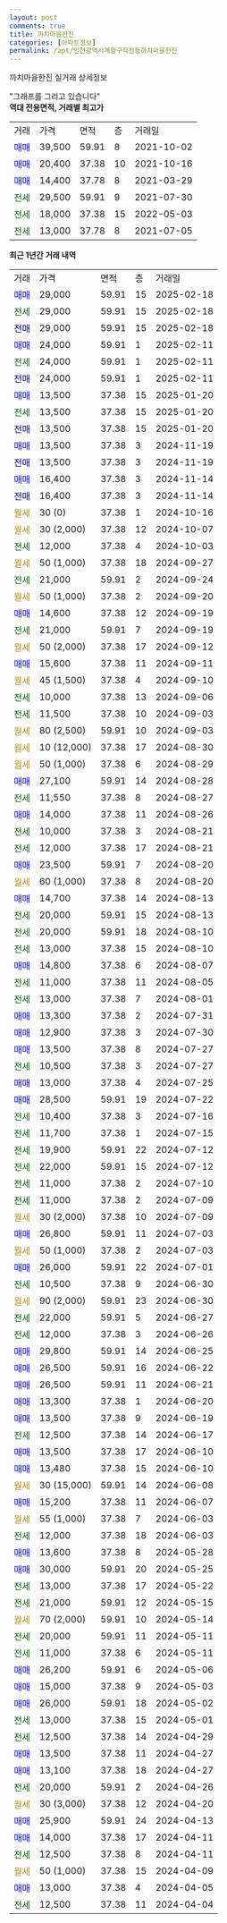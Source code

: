 ```yaml
---
layout: post
comments: true
title: 까치마을한진
categories: [아파트정보]
permalink: /apt/인천광역시계양구작전동까치마을한진
---
```


까치마을한진 실거래 상세정보

<script type="text/javascript">
  google.charts.load('current', {'packages':['line', 'corechart']});
  google.charts.setOnLoadCallback(drawChart);

  function drawChart() {
    var data = new google.visualization.DataTable();
    data.addColumn('date', '거래일');
    data.addColumn('number', "매매");
    data.addColumn('number', "전세");
    data.addColumn('number', "전매");

    data.addRows([[new Date(Date.parse("2025-02-18")), 29000, null, null], [new Date(Date.parse("2025-02-18")), null, 29000, null], [new Date(Date.parse("2025-02-18")), null, null, 29000], [new Date(Date.parse("2025-02-11")), 24000, null, null], [new Date(Date.parse("2025-02-11")), null, 24000, null], [new Date(Date.parse("2025-02-11")), null, null, 24000], [new Date(Date.parse("2025-01-20")), 13500, null, null], [new Date(Date.parse("2025-01-20")), null, 13500, null], [new Date(Date.parse("2025-01-20")), null, null, 13500], [new Date(Date.parse("2024-11-19")), 13500, null, null], [new Date(Date.parse("2024-11-19")), null, null, 13500], [new Date(Date.parse("2024-11-14")), 16400, null, null], [new Date(Date.parse("2024-11-14")), null, null, 16400], [new Date(Date.parse("2024-10-16")), null, null, null], [new Date(Date.parse("2024-10-07")), null, null, null], [new Date(Date.parse("2024-10-03")), null, 12000, null], [new Date(Date.parse("2024-09-27")), null, null, null], [new Date(Date.parse("2024-09-24")), null, 21000, null], [new Date(Date.parse("2024-09-20")), null, null, null], [new Date(Date.parse("2024-09-19")), 14600, null, null], [new Date(Date.parse("2024-09-19")), null, 21000, null], [new Date(Date.parse("2024-09-12")), null, null, null], [new Date(Date.parse("2024-09-11")), 15600, null, null], [new Date(Date.parse("2024-09-10")), null, null, null], [new Date(Date.parse("2024-09-06")), null, 10000, null], [new Date(Date.parse("2024-09-03")), null, 11500, null], [new Date(Date.parse("2024-09-03")), null, null, null], [new Date(Date.parse("2024-08-30")), null, null, null], [new Date(Date.parse("2024-08-29")), null, null, null], [new Date(Date.parse("2024-08-28")), 27100, null, null], [new Date(Date.parse("2024-08-27")), null, 11550, null], [new Date(Date.parse("2024-08-26")), 14000, null, null], [new Date(Date.parse("2024-08-21")), null, 10000, null], [new Date(Date.parse("2024-08-21")), null, 12000, null], [new Date(Date.parse("2024-08-20")), 23500, null, null], [new Date(Date.parse("2024-08-20")), null, null, null], [new Date(Date.parse("2024-08-13")), 14700, null, null], [new Date(Date.parse("2024-08-13")), null, 20000, null], [new Date(Date.parse("2024-08-10")), null, 20000, null], [new Date(Date.parse("2024-08-10")), null, 13000, null], [new Date(Date.parse("2024-08-07")), 14800, null, null], [new Date(Date.parse("2024-08-05")), null, 11000, null], [new Date(Date.parse("2024-08-01")), null, 13000, null], [new Date(Date.parse("2024-07-31")), 13300, null, null], [new Date(Date.parse("2024-07-30")), 12900, null, null], [new Date(Date.parse("2024-07-27")), 13500, null, null], [new Date(Date.parse("2024-07-27")), null, 10500, null], [new Date(Date.parse("2024-07-25")), 13000, null, null], [new Date(Date.parse("2024-07-22")), 28500, null, null], [new Date(Date.parse("2024-07-16")), null, 10400, null], [new Date(Date.parse("2024-07-15")), null, 11700, null], [new Date(Date.parse("2024-07-12")), null, 19900, null], [new Date(Date.parse("2024-07-12")), null, 22000, null], [new Date(Date.parse("2024-07-10")), null, 11000, null], [new Date(Date.parse("2024-07-09")), null, 11000, null], [new Date(Date.parse("2024-07-09")), null, null, null], [new Date(Date.parse("2024-07-03")), 26800, null, null], [new Date(Date.parse("2024-07-03")), null, null, null], [new Date(Date.parse("2024-07-01")), 26000, null, null], [new Date(Date.parse("2024-06-30")), null, 10500, null], [new Date(Date.parse("2024-06-30")), null, null, null], [new Date(Date.parse("2024-06-27")), null, 22000, null], [new Date(Date.parse("2024-06-26")), null, 12000, null], [new Date(Date.parse("2024-06-25")), 29800, null, null], [new Date(Date.parse("2024-06-22")), 26500, null, null], [new Date(Date.parse("2024-06-21")), 26500, null, null], [new Date(Date.parse("2024-06-20")), 13300, null, null], [new Date(Date.parse("2024-06-19")), 13500, null, null], [new Date(Date.parse("2024-06-17")), null, 12500, null], [new Date(Date.parse("2024-06-10")), 13500, null, null], [new Date(Date.parse("2024-06-10")), 13480, null, null], [new Date(Date.parse("2024-06-08")), null, null, null], [new Date(Date.parse("2024-06-07")), 15200, null, null], [new Date(Date.parse("2024-06-03")), null, null, null], [new Date(Date.parse("2024-06-03")), null, 12000, null], [new Date(Date.parse("2024-05-28")), 13600, null, null], [new Date(Date.parse("2024-05-25")), 30000, null, null], [new Date(Date.parse("2024-05-22")), null, 13000, null], [new Date(Date.parse("2024-05-15")), null, 21000, null], [new Date(Date.parse("2024-05-14")), null, null, null], [new Date(Date.parse("2024-05-11")), null, 20000, null], [new Date(Date.parse("2024-05-11")), null, 11000, null], [new Date(Date.parse("2024-05-06")), 26200, null, null], [new Date(Date.parse("2024-05-03")), 15000, null, null], [new Date(Date.parse("2024-05-02")), 26000, null, null], [new Date(Date.parse("2024-05-01")), null, 13000, null], [new Date(Date.parse("2024-04-29")), null, 12500, null], [new Date(Date.parse("2024-04-27")), 13500, null, null], [new Date(Date.parse("2024-04-27")), 13100, null, null], [new Date(Date.parse("2024-04-26")), null, 20000, null], [new Date(Date.parse("2024-04-20")), null, null, null], [new Date(Date.parse("2024-04-13")), 25900, null, null], [new Date(Date.parse("2024-04-11")), 14000, null, null], [new Date(Date.parse("2024-04-11")), null, 12500, null], [new Date(Date.parse("2024-04-09")), null, null, null], [new Date(Date.parse("2024-04-05")), 13000, null, null], [new Date(Date.parse("2024-04-04")), null, 12500, null]]);

    var options = {
      hAxis: {
        format: 'yyyy/MM/dd'
      },    
      lineWidth: 0,
      pointsVisible: true,    
      title: '최근 1년간 유형별 실거래가 분포',
      legend: { position: 'bottom' }
    };

    var formatter = new google.visualization.NumberFormat({pattern:'###,###'} );
    formatter.format(data, 1);
    formatter.format(data, 2);
    
    setTimeout(function() {
        var chart = new google.visualization.LineChart(document.getElementById('columnchart_material'));
        chart.draw(data, (options));
        document.getElementById('loading').style.display = 'none';
    }, 200);
  }
</script>


<div id="loading" style="z-index:20; display: block; margin-left: 0px">"그래프를 그리고 있습니다"</div>
<div id="columnchart_material" style="width: 95%; margin-left: 0px; display: block"></div>
<!-- contents start -->
<b>역대 전용면적, 거래별 최고가</b>
<table class="sortable">
    <tr>
      <td>거래</td>
      <td>가격</td>
      <td>면적</td>
      <td>층</td>
      <td>거래일</td>
    </tr>
        <tr>
          <td><a style="color: blue">매매</a></td>
          <td>39,500</td>
          <td>59.91</td>
          <td>8</td>
          <td>2021-10-02</td>
        </tr>            <tr>
          <td><a style="color: blue">매매</a></td>
          <td>20,400</td>
          <td>37.38</td>
          <td>10</td>
          <td>2021-10-16</td>
        </tr>            <tr>
          <td><a style="color: blue">매매</a></td>
          <td>14,400</td>
          <td>37.78</td>
          <td>8</td>
          <td>2021-03-29</td>
        </tr>        
        <tr>
              <td><a style="color: darkgreen">전세</a></td>
              <td>29,500</td>
              <td>59.91</td>
              <td>9</td>
              <td>2021-07-30</td>
            </tr>            <tr>
              <td><a style="color: darkgreen">전세</a></td>
              <td>18,000</td>
              <td>37.38</td>
              <td>15</td>
              <td>2022-05-03</td>
            </tr>            <tr>
              <td><a style="color: darkgreen">전세</a></td>
              <td>13,000</td>
              <td>37.78</td>
              <td>8</td>
              <td>2021-07-05</td>
            </tr>        
    
</table>

<b>최근 1년간 거래 내역</b>

<table class="sortable">
    <tr>
      <td>거래</td>
      <td>가격</td>
      <td>면적</td>
      <td>층</td>
      <td>거래일</td>
    </tr>
    <tr>
      <td><a style="color: blue">매매</a></td>
      <td>29,000</td>
      <td>59.91</td>
      <td>15</td>
      <td>2025-02-18</td>
    </tr>          <tr>
      <td><a style="color: darkgreen">전세</a></td>
      <td>29,000</td>
      <td>59.91</td>
      <td>15</td>
      <td>2025-02-18</td>
    </tr>          <tr>
      <td><a style="color: darkblue">전매</a></td>
      <td>29,000</td>
      <td>59.91</td>
      <td>15</td>
      <td>2025-02-18</td>
    </tr>          <tr>
      <td><a style="color: blue">매매</a></td>
      <td>24,000</td>
      <td>59.91</td>
      <td>1</td>
      <td>2025-02-11</td>
    </tr>          <tr>
      <td><a style="color: darkgreen">전세</a></td>
      <td>24,000</td>
      <td>59.91</td>
      <td>1</td>
      <td>2025-02-11</td>
    </tr>          <tr>
      <td><a style="color: darkblue">전매</a></td>
      <td>24,000</td>
      <td>59.91</td>
      <td>1</td>
      <td>2025-02-11</td>
    </tr>          <tr>
      <td><a style="color: blue">매매</a></td>
      <td>13,500</td>
      <td>37.38</td>
      <td>15</td>
      <td>2025-01-20</td>
    </tr>          <tr>
      <td><a style="color: darkgreen">전세</a></td>
      <td>13,500</td>
      <td>37.38</td>
      <td>15</td>
      <td>2025-01-20</td>
    </tr>          <tr>
      <td><a style="color: darkblue">전매</a></td>
      <td>13,500</td>
      <td>37.38</td>
      <td>15</td>
      <td>2025-01-20</td>
    </tr>          <tr>
      <td><a style="color: blue">매매</a></td>
      <td>13,500</td>
      <td>37.38</td>
      <td>3</td>
      <td>2024-11-19</td>
    </tr>          <tr>
      <td><a style="color: darkblue">전매</a></td>
      <td>13,500</td>
      <td>37.38</td>
      <td>3</td>
      <td>2024-11-19</td>
    </tr>          <tr>
      <td><a style="color: blue">매매</a></td>
      <td>16,400</td>
      <td>37.38</td>
      <td>3</td>
      <td>2024-11-14</td>
    </tr>          <tr>
      <td><a style="color: darkblue">전매</a></td>
      <td>16,400</td>
      <td>37.38</td>
      <td>3</td>
      <td>2024-11-14</td>
    </tr>          <tr>
      <td><a style="color: darkgoldenrod">월세</a></td>
      <td>30 (0)</td>
      <td>37.38</td>
      <td>1</td>
      <td>2024-10-16</td>
    </tr>          <tr>
      <td><a style="color: darkgoldenrod">월세</a></td>
      <td>30 (2,000)</td>
      <td>37.38</td>
      <td>12</td>
      <td>2024-10-07</td>
    </tr>          <tr>
      <td><a style="color: darkgreen">전세</a></td>
      <td>12,000</td>
      <td>37.38</td>
      <td>4</td>
      <td>2024-10-03</td>
    </tr>          <tr>
      <td><a style="color: darkgoldenrod">월세</a></td>
      <td>50 (1,000)</td>
      <td>37.38</td>
      <td>18</td>
      <td>2024-09-27</td>
    </tr>          <tr>
      <td><a style="color: darkgreen">전세</a></td>
      <td>21,000</td>
      <td>59.91</td>
      <td>2</td>
      <td>2024-09-24</td>
    </tr>          <tr>
      <td><a style="color: darkgoldenrod">월세</a></td>
      <td>50 (1,000)</td>
      <td>37.38</td>
      <td>2</td>
      <td>2024-09-20</td>
    </tr>          <tr>
      <td><a style="color: blue">매매</a></td>
      <td>14,600</td>
      <td>37.38</td>
      <td>12</td>
      <td>2024-09-19</td>
    </tr>          <tr>
      <td><a style="color: darkgreen">전세</a></td>
      <td>21,000</td>
      <td>59.91</td>
      <td>7</td>
      <td>2024-09-19</td>
    </tr>          <tr>
      <td><a style="color: darkgoldenrod">월세</a></td>
      <td>50 (2,000)</td>
      <td>37.38</td>
      <td>17</td>
      <td>2024-09-12</td>
    </tr>          <tr>
      <td><a style="color: blue">매매</a></td>
      <td>15,600</td>
      <td>37.38</td>
      <td>11</td>
      <td>2024-09-11</td>
    </tr>          <tr>
      <td><a style="color: darkgoldenrod">월세</a></td>
      <td>45 (1,500)</td>
      <td>37.38</td>
      <td>4</td>
      <td>2024-09-10</td>
    </tr>          <tr>
      <td><a style="color: darkgreen">전세</a></td>
      <td>10,000</td>
      <td>37.38</td>
      <td>13</td>
      <td>2024-09-06</td>
    </tr>          <tr>
      <td><a style="color: darkgreen">전세</a></td>
      <td>11,500</td>
      <td>37.38</td>
      <td>10</td>
      <td>2024-09-03</td>
    </tr>          <tr>
      <td><a style="color: darkgoldenrod">월세</a></td>
      <td>80 (2,500)</td>
      <td>59.91</td>
      <td>10</td>
      <td>2024-09-03</td>
    </tr>          <tr>
      <td><a style="color: darkgoldenrod">월세</a></td>
      <td>10 (12,000)</td>
      <td>37.38</td>
      <td>17</td>
      <td>2024-08-30</td>
    </tr>          <tr>
      <td><a style="color: darkgoldenrod">월세</a></td>
      <td>50 (1,000)</td>
      <td>37.38</td>
      <td>6</td>
      <td>2024-08-29</td>
    </tr>          <tr>
      <td><a style="color: blue">매매</a></td>
      <td>27,100</td>
      <td>59.91</td>
      <td>14</td>
      <td>2024-08-28</td>
    </tr>          <tr>
      <td><a style="color: darkgreen">전세</a></td>
      <td>11,550</td>
      <td>37.38</td>
      <td>8</td>
      <td>2024-08-27</td>
    </tr>          <tr>
      <td><a style="color: blue">매매</a></td>
      <td>14,000</td>
      <td>37.38</td>
      <td>11</td>
      <td>2024-08-26</td>
    </tr>          <tr>
      <td><a style="color: darkgreen">전세</a></td>
      <td>10,000</td>
      <td>37.38</td>
      <td>3</td>
      <td>2024-08-21</td>
    </tr>          <tr>
      <td><a style="color: darkgreen">전세</a></td>
      <td>12,000</td>
      <td>37.38</td>
      <td>17</td>
      <td>2024-08-21</td>
    </tr>          <tr>
      <td><a style="color: blue">매매</a></td>
      <td>23,500</td>
      <td>59.91</td>
      <td>7</td>
      <td>2024-08-20</td>
    </tr>          <tr>
      <td><a style="color: darkgoldenrod">월세</a></td>
      <td>60 (1,000)</td>
      <td>37.38</td>
      <td>8</td>
      <td>2024-08-20</td>
    </tr>          <tr>
      <td><a style="color: blue">매매</a></td>
      <td>14,700</td>
      <td>37.38</td>
      <td>14</td>
      <td>2024-08-13</td>
    </tr>          <tr>
      <td><a style="color: darkgreen">전세</a></td>
      <td>20,000</td>
      <td>59.91</td>
      <td>15</td>
      <td>2024-08-13</td>
    </tr>          <tr>
      <td><a style="color: darkgreen">전세</a></td>
      <td>20,000</td>
      <td>59.91</td>
      <td>18</td>
      <td>2024-08-10</td>
    </tr>          <tr>
      <td><a style="color: darkgreen">전세</a></td>
      <td>13,000</td>
      <td>37.38</td>
      <td>15</td>
      <td>2024-08-10</td>
    </tr>          <tr>
      <td><a style="color: blue">매매</a></td>
      <td>14,800</td>
      <td>37.38</td>
      <td>6</td>
      <td>2024-08-07</td>
    </tr>          <tr>
      <td><a style="color: darkgreen">전세</a></td>
      <td>11,000</td>
      <td>37.38</td>
      <td>11</td>
      <td>2024-08-05</td>
    </tr>          <tr>
      <td><a style="color: darkgreen">전세</a></td>
      <td>13,000</td>
      <td>37.38</td>
      <td>7</td>
      <td>2024-08-01</td>
    </tr>          <tr>
      <td><a style="color: blue">매매</a></td>
      <td>13,300</td>
      <td>37.38</td>
      <td>2</td>
      <td>2024-07-31</td>
    </tr>          <tr>
      <td><a style="color: blue">매매</a></td>
      <td>12,900</td>
      <td>37.38</td>
      <td>3</td>
      <td>2024-07-30</td>
    </tr>          <tr>
      <td><a style="color: blue">매매</a></td>
      <td>13,500</td>
      <td>37.38</td>
      <td>8</td>
      <td>2024-07-27</td>
    </tr>          <tr>
      <td><a style="color: darkgreen">전세</a></td>
      <td>10,500</td>
      <td>37.38</td>
      <td>3</td>
      <td>2024-07-27</td>
    </tr>          <tr>
      <td><a style="color: blue">매매</a></td>
      <td>13,000</td>
      <td>37.38</td>
      <td>4</td>
      <td>2024-07-25</td>
    </tr>          <tr>
      <td><a style="color: blue">매매</a></td>
      <td>28,500</td>
      <td>59.91</td>
      <td>19</td>
      <td>2024-07-22</td>
    </tr>          <tr>
      <td><a style="color: darkgreen">전세</a></td>
      <td>10,400</td>
      <td>37.38</td>
      <td>3</td>
      <td>2024-07-16</td>
    </tr>          <tr>
      <td><a style="color: darkgreen">전세</a></td>
      <td>11,700</td>
      <td>37.38</td>
      <td>1</td>
      <td>2024-07-15</td>
    </tr>          <tr>
      <td><a style="color: darkgreen">전세</a></td>
      <td>19,900</td>
      <td>59.91</td>
      <td>22</td>
      <td>2024-07-12</td>
    </tr>          <tr>
      <td><a style="color: darkgreen">전세</a></td>
      <td>22,000</td>
      <td>59.91</td>
      <td>15</td>
      <td>2024-07-12</td>
    </tr>          <tr>
      <td><a style="color: darkgreen">전세</a></td>
      <td>11,000</td>
      <td>37.38</td>
      <td>2</td>
      <td>2024-07-10</td>
    </tr>          <tr>
      <td><a style="color: darkgreen">전세</a></td>
      <td>11,000</td>
      <td>37.38</td>
      <td>2</td>
      <td>2024-07-09</td>
    </tr>          <tr>
      <td><a style="color: darkgoldenrod">월세</a></td>
      <td>30 (2,000)</td>
      <td>37.38</td>
      <td>10</td>
      <td>2024-07-09</td>
    </tr>          <tr>
      <td><a style="color: blue">매매</a></td>
      <td>26,800</td>
      <td>59.91</td>
      <td>11</td>
      <td>2024-07-03</td>
    </tr>          <tr>
      <td><a style="color: darkgoldenrod">월세</a></td>
      <td>50 (1,000)</td>
      <td>37.38</td>
      <td>2</td>
      <td>2024-07-03</td>
    </tr>          <tr>
      <td><a style="color: blue">매매</a></td>
      <td>26,000</td>
      <td>59.91</td>
      <td>22</td>
      <td>2024-07-01</td>
    </tr>          <tr>
      <td><a style="color: darkgreen">전세</a></td>
      <td>10,500</td>
      <td>37.38</td>
      <td>9</td>
      <td>2024-06-30</td>
    </tr>          <tr>
      <td><a style="color: darkgoldenrod">월세</a></td>
      <td>90 (2,000)</td>
      <td>59.91</td>
      <td>23</td>
      <td>2024-06-30</td>
    </tr>          <tr>
      <td><a style="color: darkgreen">전세</a></td>
      <td>22,000</td>
      <td>59.91</td>
      <td>5</td>
      <td>2024-06-27</td>
    </tr>          <tr>
      <td><a style="color: darkgreen">전세</a></td>
      <td>12,000</td>
      <td>37.38</td>
      <td>3</td>
      <td>2024-06-26</td>
    </tr>          <tr>
      <td><a style="color: blue">매매</a></td>
      <td>29,800</td>
      <td>59.91</td>
      <td>14</td>
      <td>2024-06-25</td>
    </tr>          <tr>
      <td><a style="color: blue">매매</a></td>
      <td>26,500</td>
      <td>59.91</td>
      <td>16</td>
      <td>2024-06-22</td>
    </tr>          <tr>
      <td><a style="color: blue">매매</a></td>
      <td>26,500</td>
      <td>59.91</td>
      <td>11</td>
      <td>2024-06-21</td>
    </tr>          <tr>
      <td><a style="color: blue">매매</a></td>
      <td>13,300</td>
      <td>37.38</td>
      <td>1</td>
      <td>2024-06-20</td>
    </tr>          <tr>
      <td><a style="color: blue">매매</a></td>
      <td>13,500</td>
      <td>37.38</td>
      <td>9</td>
      <td>2024-06-19</td>
    </tr>          <tr>
      <td><a style="color: darkgreen">전세</a></td>
      <td>12,500</td>
      <td>37.38</td>
      <td>14</td>
      <td>2024-06-17</td>
    </tr>          <tr>
      <td><a style="color: blue">매매</a></td>
      <td>13,500</td>
      <td>37.38</td>
      <td>17</td>
      <td>2024-06-10</td>
    </tr>          <tr>
      <td><a style="color: blue">매매</a></td>
      <td>13,480</td>
      <td>37.38</td>
      <td>15</td>
      <td>2024-06-10</td>
    </tr>          <tr>
      <td><a style="color: darkgoldenrod">월세</a></td>
      <td>30 (15,000)</td>
      <td>59.91</td>
      <td>14</td>
      <td>2024-06-08</td>
    </tr>          <tr>
      <td><a style="color: blue">매매</a></td>
      <td>15,200</td>
      <td>37.38</td>
      <td>11</td>
      <td>2024-06-07</td>
    </tr>          <tr>
      <td><a style="color: darkgoldenrod">월세</a></td>
      <td>55 (1,000)</td>
      <td>37.38</td>
      <td>7</td>
      <td>2024-06-03</td>
    </tr>          <tr>
      <td><a style="color: darkgreen">전세</a></td>
      <td>12,000</td>
      <td>37.38</td>
      <td>18</td>
      <td>2024-06-03</td>
    </tr>          <tr>
      <td><a style="color: blue">매매</a></td>
      <td>13,600</td>
      <td>37.38</td>
      <td>8</td>
      <td>2024-05-28</td>
    </tr>          <tr>
      <td><a style="color: blue">매매</a></td>
      <td>30,000</td>
      <td>59.91</td>
      <td>20</td>
      <td>2024-05-25</td>
    </tr>          <tr>
      <td><a style="color: darkgreen">전세</a></td>
      <td>13,000</td>
      <td>37.38</td>
      <td>17</td>
      <td>2024-05-22</td>
    </tr>          <tr>
      <td><a style="color: darkgreen">전세</a></td>
      <td>21,000</td>
      <td>59.91</td>
      <td>12</td>
      <td>2024-05-15</td>
    </tr>          <tr>
      <td><a style="color: darkgoldenrod">월세</a></td>
      <td>70 (2,000)</td>
      <td>59.91</td>
      <td>10</td>
      <td>2024-05-14</td>
    </tr>          <tr>
      <td><a style="color: darkgreen">전세</a></td>
      <td>20,000</td>
      <td>59.91</td>
      <td>11</td>
      <td>2024-05-11</td>
    </tr>          <tr>
      <td><a style="color: darkgreen">전세</a></td>
      <td>11,000</td>
      <td>37.38</td>
      <td>6</td>
      <td>2024-05-11</td>
    </tr>          <tr>
      <td><a style="color: blue">매매</a></td>
      <td>26,200</td>
      <td>59.91</td>
      <td>6</td>
      <td>2024-05-06</td>
    </tr>          <tr>
      <td><a style="color: blue">매매</a></td>
      <td>15,000</td>
      <td>37.38</td>
      <td>9</td>
      <td>2024-05-03</td>
    </tr>          <tr>
      <td><a style="color: blue">매매</a></td>
      <td>26,000</td>
      <td>59.91</td>
      <td>18</td>
      <td>2024-05-02</td>
    </tr>          <tr>
      <td><a style="color: darkgreen">전세</a></td>
      <td>13,000</td>
      <td>37.38</td>
      <td>15</td>
      <td>2024-05-01</td>
    </tr>          <tr>
      <td><a style="color: darkgreen">전세</a></td>
      <td>12,500</td>
      <td>37.38</td>
      <td>14</td>
      <td>2024-04-29</td>
    </tr>          <tr>
      <td><a style="color: blue">매매</a></td>
      <td>13,500</td>
      <td>37.38</td>
      <td>11</td>
      <td>2024-04-27</td>
    </tr>          <tr>
      <td><a style="color: blue">매매</a></td>
      <td>13,100</td>
      <td>37.38</td>
      <td>18</td>
      <td>2024-04-27</td>
    </tr>          <tr>
      <td><a style="color: darkgreen">전세</a></td>
      <td>20,000</td>
      <td>59.91</td>
      <td>2</td>
      <td>2024-04-26</td>
    </tr>          <tr>
      <td><a style="color: darkgoldenrod">월세</a></td>
      <td>30 (3,000)</td>
      <td>37.38</td>
      <td>12</td>
      <td>2024-04-20</td>
    </tr>          <tr>
      <td><a style="color: blue">매매</a></td>
      <td>25,900</td>
      <td>59.91</td>
      <td>24</td>
      <td>2024-04-13</td>
    </tr>          <tr>
      <td><a style="color: blue">매매</a></td>
      <td>14,000</td>
      <td>37.38</td>
      <td>17</td>
      <td>2024-04-11</td>
    </tr>          <tr>
      <td><a style="color: darkgreen">전세</a></td>
      <td>12,500</td>
      <td>37.38</td>
      <td>8</td>
      <td>2024-04-11</td>
    </tr>          <tr>
      <td><a style="color: darkgoldenrod">월세</a></td>
      <td>50 (1,000)</td>
      <td>37.38</td>
      <td>15</td>
      <td>2024-04-09</td>
    </tr>          <tr>
      <td><a style="color: blue">매매</a></td>
      <td>13,000</td>
      <td>37.38</td>
      <td>4</td>
      <td>2024-04-05</td>
    </tr>          <tr>
      <td><a style="color: darkgreen">전세</a></td>
      <td>12,500</td>
      <td>37.38</td>
      <td>11</td>
      <td>2024-04-04</td>
    </tr>      </table>
<!-- contents end -->    

